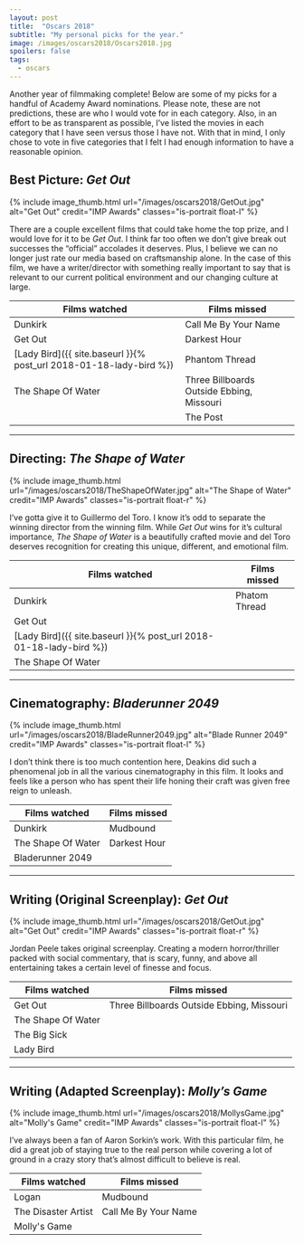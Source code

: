 ```yaml
---
layout: post
title:  "Oscars 2018"
subtitle: "My personal picks for the year."
image: /images/oscars2018/Oscars2018.jpg
spoilers: false
tags:
  - oscars
---
```


Another year of filmmaking complete! Below are some of my picks for a handful of Academy Award nominations. Please note, these are not predictions, these are who I would vote for in each category. Also, in an effort to be as transparent as possible, I’ve listed the movies in each category that I have seen versus those I have not. With that in mind, I only chose to vote in five categories that I felt I had enough information to have a reasonable opinion.

## Best Picture: *Get Out*

{% include image_thumb.html url="/images/oscars2018/GetOut.jpg" alt="Get Out" credit="IMP Awards" classes="is-portrait float-l" %}

There are a couple excellent films that could take home the top prize, and I would love for it to be *Get Out*. I think far too often we don’t give break out successes the “official” accolades it deserves. Plus, I believe we can no longer just rate our media based on craftsmanship alone. In the case of this film, we have a writer/director with something really important to say that is relevant to our current political environment and our changing culture at large.

<div class="clearfix"></div>

| Films watched                                                         | Films missed                              |
| --------------------------------------------------------------------- | ----------------------------------------- |
| Dunkirk                                                               | Call Me By Your Name                      |
| Get Out                                                               | Darkest Hour                              |
| [Lady Bird]({{ site.baseurl }}{% post_url 2018-01-18-lady-bird %})    | Phantom Thread                            |
| The Shape Of Water                                                    | Three Billboards Outside Ebbing, Missouri |
|                                                                       | The Post                                  |

---

## Directing: *The Shape of Water*

{% include image_thumb.html url="/images/oscars2018/TheShapeOfWater.jpg" alt="The Shape of Water" credit="IMP Awards" classes="is-portrait float-r" %}

I’ve gotta give it to Guillermo del Toro. I know it’s odd to separate the winning director from the winning film. While *Get Out* wins for it’s cultural importance, *The Shape of Water* is a beautifully crafted movie and del Toro deserves recognition for creating this unique, different, and emotional film.

<div class="clearfix"></div>

| Films watched                                                         | Films missed                              |
| --------------------------------------------------------------------- | ----------------------------------------- |
| Dunkirk                                                               | Phatom Thread                             |
| Get Out                                                               |                                           |
| [Lady Bird]({{ site.baseurl }}{% post_url 2018-01-18-lady-bird %})    |                                           |
| The Shape Of Water                                                    |                                           |

---

## Cinematography: *Bladerunner 2049*

{% include image_thumb.html url="/images/oscars2018/BladeRunner2049.jpg" alt="Blade Runner 2049" credit="IMP Awards" classes="is-portrait float-l" %}

I don’t think there is too much contention here, Deakins did such a phenomenal job in all the various cinematography in this film. It looks and feels like a person who has spent their life honing their craft was given free reign to unleash.

<div class="clearfix"></div>

| Films watched                                                         | Films missed                              |
| --------------------------------------------------------------------- | ----------------------------------------- |
| Dunkirk                                                               | Mudbound                                  |
| The Shape Of Water                                                    | Darkest Hour                              |
| Bladerunner 2049                                                      |                                           |

---

## Writing (Original Screenplay): *Get Out*

{% include image_thumb.html url="/images/oscars2018/GetOut.jpg" alt="Get Out" credit="IMP Awards" classes="is-portrait float-r" %}

Jordan Peele takes original screenplay. Creating a modern horror/thriller packed with social commentary, that is scary, funny, and above all entertaining takes a certain level of finesse and focus.

<div class="clearfix"></div>

| Films watched                                                         | Films missed                              |
| --------------------------------------------------------------------- | ----------------------------------------- |
| Get Out                                                               | Three Billboards Outside Ebbing, Missouri |
| The Shape Of Water                                                    |                                           |
| The Big Sick                                                          |                                           |
| Lady Bird                                                             |                                           |

---

## Writing (Adapted Screenplay): *Molly’s Game*

{% include image_thumb.html url="/images/oscars2018/MollysGame.jpg" alt="Molly's Game" credit="IMP Awards" classes="is-portrait float-l" %}

I’ve always been a fan of Aaron Sorkin’s work. With this particular film, he did a great job of staying true to the real person while covering a lot of ground in a crazy story that’s almost difficult to believe is real.

<div class="clearfix"></div>

| Films watched                                                         | Films missed                              |
| --------------------------------------------------------------------- | ----------------------------------------- |
| Logan                                                                 | Mudbound                                  |
| The Disaster Artist                                                   | Call Me By Your Name                      |
| Molly's Game                                                          |                                           |
